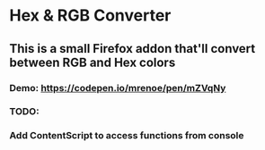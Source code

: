 # Hex & RGB Converter

## This is a small Firefox addon that'll convert between RGB and Hex colors

### Demo: https://codepen.io/mrenoe/pen/mZVqNy

### TODO: 
### Add ContentScript to access functions from console

